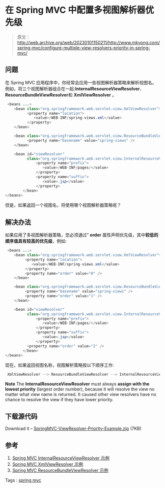 # 在 Spring MVC 中配置多视图解析器优先级

> 原文：<http://web.archive.org/web/20230101150211/http://www.mkyong.com/spring-mvc/configure-multiple-view-resolvers-priority-in-spring-mvc/>

## 问题

在 Spring MVC 应用程序中，你经常会应用一些视图解析器策略来解析视图名。例如，将三个视图解析器组合在一起:**InternalResourceViewResolver**、**ResourceBundleViewResolver**和 **XmlViewResolver** 。

```java
 <beans ...>
	<bean class="org.springframework.web.servlet.view.XmlViewResolver">
	      <property name="location">
	         <value>/WEB-INF/spring-views.xml</value>
	      </property>
	</bean>

	<bean class="org.springframework.web.servlet.view.ResourceBundleViewResolver">
	      <property name="basename" value="spring-views" />
	</bean>

	<bean id="viewResolver"
	      class="org.springframework.web.servlet.view.InternalResourceViewResolver" >
              <property name="prefix">
                 <value>/WEB-INF/pages/</value>
              </property>
              <property name="suffix">
                 <value>.jsp</value>
              </property>
        </bean>
</beans> 
```

但是，如果返回一个视图名，将使用哪个视图解析器策略呢？

## 解决办法

如果应用了多视图解析器策略，您必须通过“ **order** 属性声明优先级，其中**较低的顺序值具有较高的优先级**，例如:

```java
 <beans ...>
	<bean class="org.springframework.web.servlet.view.XmlViewResolver">
	     <property name="location">
	        <value>/WEB-INF/spring-views.xml</value>
	     </property>
	     <property name="order" value="0" />
	</bean>

	<bean class="org.springframework.web.servlet.view.ResourceBundleViewResolver">
	     <property name="basename" value="spring-views" />
	     <property name="order" value="1" />
	</bean>

	<bean id="viewResolver"
	      class="org.springframework.web.servlet.view.InternalResourceViewResolver" >
              <property name="prefix">
                 <value>/WEB-INF/pages/</value>
              </property>
              <property name="suffix">
                 <value>.jsp</value>
              </property>
	      <property name="order" value="2" />
        </bean>
</beans> 
```

现在，如果返回视图名称，视图解析策略按以下顺序工作:

```java
 XmlViewResolver --> ResourceBundleViewResolver --> InternalResourceViewResolver 
```

**Note**
The **InternalResourceViewResolver** must always **assign with the lowest priority** (largest order number), because it will resolve the view no matter what view name is returned. It caused other view resolvers have no chance to resolve the view if they have lower priority.

## 下载源代码

Download it – [SpringMVC-ViewResolver-Priority-Example.zip](http://web.archive.org/web/20200616172845/http://www.mkyong.com/wp-content/uploads/2010/08/SpringMVC-ViewResolver-Priority-Example.zip) (7KB)

## 参考

1.  [Spring MVC InternalResourceViewResolver 示例](http://web.archive.org/web/20200616172845/http://www.mkyong.com/spring-mvc/spring-mvc-internalresourceviewresolver-example/)
2.  [Spring MVC XmlViewResolver 示例](http://web.archive.org/web/20200616172845/http://www.mkyong.com/spring-mvc/spring-mvc-xmlviewresolver-example/)
3.  [Spring MVC ResourceBundleViewResolver 示例](http://web.archive.org/web/20200616172845/http://www.mkyong.com/spring-mvc/spring-mvc-resourcebundleviewresolver-example/)

Tags : [spring mvc](http://web.archive.org/web/20200616172845/https://mkyong.com/tag/spring-mvc/)<input type="hidden" id="mkyong-current-postId" value="6703">
